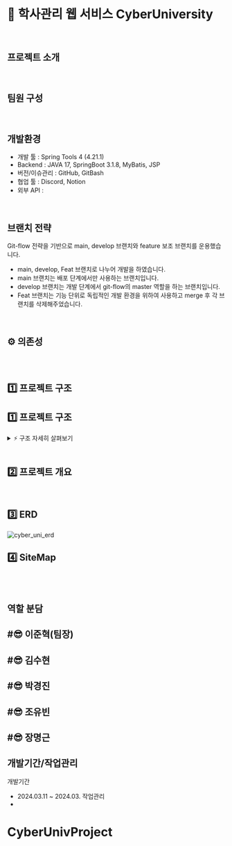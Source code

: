 # 📖 학사관리 웹 서비스 CyberUniversity


<br>

## 프로젝트 소개


<br>

## 팀원 구성


<br>

## 개발환경
- 개발 툴 : Spring Tools 4 (4.21.1)
- Backend : JAVA 17, SpringBoot 3.1.8, MyBatis, JSP
- 버전/이슈관리 : GitHub, GitBash
- 협업 툴 : Discord, Notion
- 외부 API :

<br>

## 브랜치 전략
Git-flow 전략을 기반으로 main, develop 브랜치와 feature 보조 브랜치를 운용했습니다.
- main, develop, Feat 브랜치로 나누어 개발을 하였습니다.
- main 브랜치는 배포 단계에서만 사용하는 브랜치입니다.
- develop 브랜치는 개발 단계에서 git-flow의 master 역할을 하는 브랜치입니다.
- Feat 브랜치는 기능 단위로 독립적인 개발 환경을 위하여 사용하고 merge 후 각 브랜치를 삭제해주었습니다.

<br>

## ⚙ 의존성
```java

```
<br>

## 1️⃣ 프로젝트 구조
## 1️⃣ 프로젝트 구조

<details>
    <summary>⚡️ 구조 자세히 살펴보기</summary>
    
        📦src
         ┣ 📂main
         ┃ ┣ 📂generated
         ┃ ┣ 📂java
         ┃ ┃ ┗ 📂com
         ┃ ┃ ┃ ┗ 📂cyber
         ┃ ┃ ┃ ┃ ┗ 📂university
         ┃ ┃ ┃ ┃ ┃ ┣ 📂config
         ┃ ┃ ┃ ┃ ┃ ┣ 📂controller
         ┃ ┃ ┃ ┃ ┃ ┣ 📂dto
         ┃ ┃ ┃ ┃ ┃ ┣ 📂handler
         ┃ ┃ ┃ ┃ ┃ ┃ ┣ 📂exception
         ┃ ┃ ┃ ┃ ┃ ┣ 📂repository
         ┃ ┃ ┃ ┃ ┃ ┃ ┣ 📂interfaces
         ┃ ┃ ┃ ┃ ┃ ┃ ┗ 📂model
         ┃ ┃ ┃ ┃ ┃ ┣ 📂service
         ┃ ┃ ┃ ┃ ┃ ┣ 📂utils
         ┃ ┣ 📂resources
         ┃ ┃ ┣ 📂db
         ┃ ┃ ┣ 📂mapper
         ┃ ┃ ┣ 📂static
         ┃ ┃ ┃ ┣ 📂css
         ┃ ┃ ┃ ┣ 📂img
         ┃ ┃ ┃ ┣ 📂js
         ┃ ┃ ┃ ┣ 📂vendor
         ┃ ┣ 📂webapp
         ┃ ┃ ┗ 📂WEB-INF
         ┃ ┃ ┃ ┗ 📂view
         ┃ ┃ ┃ ┃ ┣ 📂break
         ┃ ┃ ┃ ┃ ┣ 📂college
         ┃ ┃ ┃ ┃ ┣ 📂department
         ┃ ┃ ┃ ┃ ┣ 📂error
         ┃ ┃ ┃ ┃ ┣ 📂layout
         ┃ ┃ ┃ ┃ ┣ 📂notice
         ┃ ┃ ┃ ┃ ┣ 📂professor
         ┃ ┃ ┃ ┃ ┣ 📂room
         ┃ ┃ ┃ ┃ ┣ 📂schedule
         ┃ ┃ ┃ ┃ ┣ 📂staff
         ┃ ┃ ┃ ┃ ┣ 📂student
         ┃ ┃ ┃ ┃ ┣ 📂stuSub
         ┃ ┃ ┃ ┃ ┣ 📂subject
         ┃ ┃ ┃ ┃ ┣ 📂tuition
         ┃ ┃ ┃ ┃ ┣ 📂user

    
</details>
    
<br>

## 2️⃣ 프로젝트 개요



<br>

## 3️⃣ ERD
![cyber_uni_erd](https://github.com/CyberUniversityProject/CyberUnivProject/assets/126323071/b5008958-8fb9-4df2-a968-49abb9dcd250)


## 4️⃣ SiteMap
<br>



<br>

## 역할 분담
#😎 이준혁(팀장)
-

#😎 김수현
- 
#😎 박경진
-
#😎 조유빈
- 
#😎 장명근
- 


## 개발기간/작업관리
개발기간
- 2024.03.11 ~ 2024.03.
작업관리
- 
# CyberUnivProject
